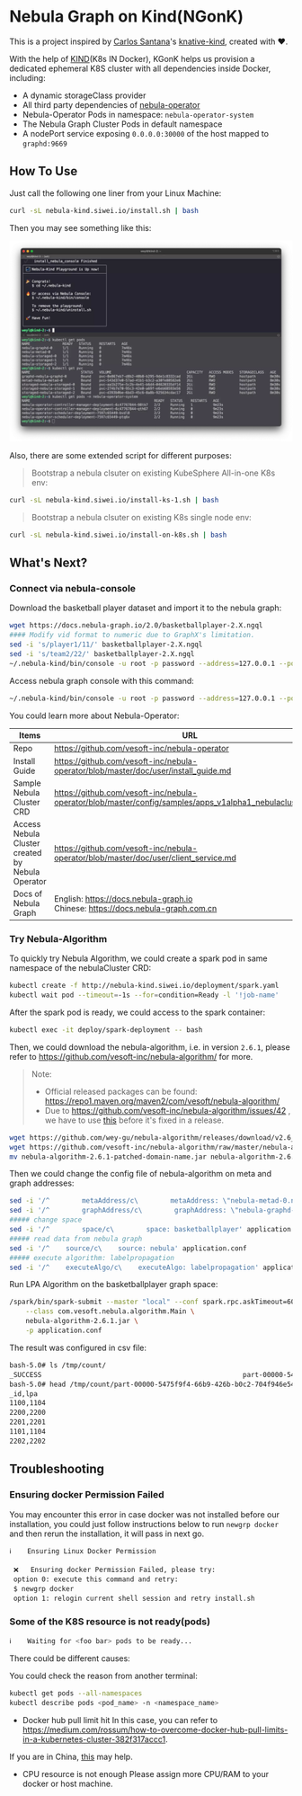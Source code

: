 # Nebula Graph on Kind(NGonK)

This is a project inspired by [Carlos Santana](https://twitter.com/csantanapr)'s  [knative-kind](https://github.com/csantanapr/knative-kind), created with ❤️.

With the help of [KIND](https://kind.sigs.k8s.io/)(K8s IN Docker), KGonK helps us provision a dedicated ephemeral K8S cluster with all dependencies inside Docker, including:

- A dynamic storageClass provider
- All third party dependencies of [nebula-operator](https://github.com/vesoft-inc/nebula-operator)
- Nebula-Operator Pods in namespace: `nebula-operator-system`
- The Nebula Graph Cluster Pods in default namespace
- A nodePort service exposing `0.0.0.0:30000` of the host mapped to `graphd:9669`

## How To Use

Just call the following one liner from your Linux Machine:

```bash
curl -sL nebula-kind.siwei.io/install.sh | bash
```

Then you may see something like this:

![install_success](./images/install_success.webp)

Also, there are some extended script for different purposes:

> Bootstrap a nebula clsuter on existing KubeSphere All-in-one K8s env:

```bash
curl -sL nebula-kind.siwei.io/install-ks-1.sh | bash
```
> Bootstrap a nebula clsuter on existing K8s single node env:

```bash
curl -sL nebula-kind.siwei.io/install-on-k8s.sh | bash
```

## What's Next?

### Connect via nebula-console

Download the basketball player dataset and import it to the nebula graph:
```bash
wget https://docs.nebula-graph.io/2.0/basketballplayer-2.X.ngql
#### Modify vid format to numeric due to GraphX's limitation.
sed -i 's/player1/11/' basketballplayer-2.X.ngql
sed -i 's/team2/22/' basketballplayer-2.X.ngql
~/.nebula-kind/bin/console -u root -p password --address=127.0.0.1 --port=30000 -f basketballplayer-2.X.ngql
```

Access nebula graph console with this command:
```bash
~/.nebula-kind/bin/console -u root -p password --address=127.0.0.1 --port=30000
```

You could learn more about Nebula-Operator:

| Items                                            | URL                                                          |
| ------------------------------------------------ | ------------------------------------------------------------ |
| Repo                                             | https://github.com/vesoft-inc/nebula-operator                |
| Install Guide                                    | https://github.com/vesoft-inc/nebula-operator/blob/master/doc/user/install_guide.md |
| Sample Nebula Cluster CRD                        | https://github.com/vesoft-inc/nebula-operator/blob/master/config/samples/apps_v1alpha1_nebulacluster.yaml |
| Access Nebula Cluster created by Nebula Operator | https://github.com/vesoft-inc/nebula-operator/blob/master/doc/user/client_service.md |
| Docs of Nebula Graph                             | English: https://docs.nebula-graph.io<br />Chinese: https://docs.nebula-graph.com.cn |

### Try Nebula-Algorithm

To quickly try Nebula Algorithm, we could create a spark pod in same namespace of the nebulaCluster CRD:

```bash
kubectl create -f http://nebula-kind.siwei.io/deployment/spark.yaml
kubectl wait pod --timeout=-1s --for=condition=Ready -l '!job-name'
```

After the spark pod is ready, we could access to the spark container:
```bash
kubectl exec -it deploy/spark-deployment -- bash
```

Then, we could download the nebula-algorithm, i.e. in version `2.6.1`, please refer to https://github.com/vesoft-inc/nebula-algorithm/ for more.

> Note:
> - Official released packages can be found: https://repo1.maven.org/maven2/com/vesoft/nebula-algorithm/
> - Due to https://github.com/vesoft-inc/nebula-algorithm/issues/42 , we have to use [this](https://github.com/wey-gu/nebula-algorithm/releases/download/v2.6_patched/nebula-algorithm-2.6.1-patched-domain-name.jar) before it's fixed in a release.

```bash
wget https://github.com/wey-gu/nebula-algorithm/releases/download/v2.6_patched/nebula-algorithm-2.6.1-patched-domain-name.jar
wget https://github.com/vesoft-inc/nebula-algorithm/raw/master/nebula-algorithm/src/main/resources/application.conf
mv nebula-algorithm-2.6.1-patched-domain-name.jar nebula-algorithm-2.6.1.jar
```

Then we could change the config file of nebula-algorithm on meta and graph addresses:
```bash
sed -i '/^        metaAddress/c\        metaAddress: \"nebula-metad-0.nebula-metad-headless.default.svc.cluster.local:9559\"' application.conf
sed -i '/^        graphAddress/c\        graphAddress: \"nebula-graphd-0.nebula-graphd-svc.default.svc.cluster.local:9669\"' application.conf
##### change space
sed -i '/^        space/c\        space: basketballplayer' application.conf
##### read data from nebula graph
sed -i '/^    source/c\    source: nebula' application.conf
##### execute algorithm: labelpropagation
sed -i '/^    executeAlgo/c\    executeAlgo: labelpropagation' application.conf
```

Run LPA Algorithm on the basketballplayer graph space:
```bash
/spark/bin/spark-submit --master "local" --conf spark.rpc.askTimeout=6000s \
    --class com.vesoft.nebula.algorithm.Main \
    nebula-algorithm-2.6.1.jar \
    -p application.conf
```

The result was configured in csv file:
```bash
bash-5.0# ls /tmp/count/
_SUCCESS                                                  part-00000-5475f9f4-66b9-426b-b0c2-704f946e54d3-c000.csv
bash-5.0# head /tmp/count/part-00000-5475f9f4-66b9-426b-b0c2-704f946e54d3-c000.csv
_id,lpa
1100,1104
2200,2200
2201,2201
1101,1104
2202,2202
```


## Troubleshooting

### Ensuring docker Permission Failed
You may encounter this error in case docker was not installed before our installation, you could just follow instructions below to run `newgrp docker` and then rerun the installation, it will pass in next go.
```bash
ℹ️    Ensuring Linux Docker Permission

 ❌   Ensuring docker Permission Failed, please try:
 option 0: execute this command and retry:
 $ newgrp docker
 option 1: relogin current shell session and retry install.sh
```

### Some of the K8S resource is not ready(pods)

```bash
ℹ️    Waiting for <foo bar> pods to be ready...
```

There could be different causes:

You could check the reason from another terminal:

```bash
kubectl get pods --all-namespaces
kubectl describe pods <pod_name> -n <namespace_name>
```

- Docker hub pull limit hit
In this case, you can refer to https://medium.com/rossum/how-to-overcome-docker-hub-pull-limits-in-a-kubernetes-cluster-382f317accc1.

If you are in China, [this](https://gist.github.com/y0ngb1n/7e8f16af3242c7815e7ca2f0833d3ea6) may help.

- CPU resource is not enough
Please assign more CPU/RAM to your docker or host machine.
